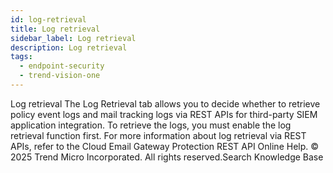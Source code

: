 ```yaml
---
id: log-retrieval
title: Log retrieval
sidebar_label: Log retrieval
description: Log retrieval
tags:
  - endpoint-security
  - trend-vision-one
---
```


 Log retrieval The Log Retrieval tab allows you to decide whether to retrieve policy event logs and mail tracking logs via REST APIs for third-party SIEM application integration. To retrieve the logs, you must enable the log retrieval function first. For more information about log retrieval via REST APIs, refer to the Cloud Email Gateway Protection REST API Online Help. © 2025 Trend Micro Incorporated. All rights reserved.Search Knowledge Base